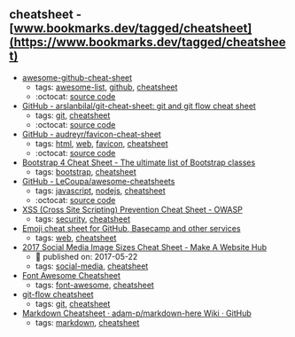 cheatsheet - [www.bookmarks.dev/tagged/cheatsheet](https://www.bookmarks.dev/tagged/cheatsheet)
---
* [awesome-github-cheat-sheet](https://github.com/tiimgreen/github-cheat-sheet#readme)
    * tags: [awesome-list](../tagged/awesome-list.md), [github](../tagged/github.md), [cheatsheet](../tagged/cheatsheet.md)
    * :octocat: [source code](https://github.com/tiimgreen/github-cheat-sheet#readme)
* [GitHub - arslanbilal/git-cheat-sheet: git and git flow cheat sheet](https://github.com/arslanbilal/git-cheat-sheet#readme)
    * tags: [git](../tagged/git.md), [cheatsheet](../tagged/cheatsheet.md)
    * :octocat: [source code](https://github.com/arslanbilal/git-cheat-sheet#readme)
* [GitHub - audreyr/favicon-cheat-sheet](https://github.com/audreyr/favicon-cheat-sheet)
    * tags: [html](../tagged/html.md), [web](../tagged/web.md), [favicon](../tagged/favicon.md), [cheatsheet](../tagged/cheatsheet.md)
    * :octocat: [source code](https://github.com/audreyr/favicon-cheat-sheet)
* [Bootstrap 4 Cheat Sheet - The ultimate list of Bootstrap classes](https://hackerthemes.com/bootstrap-cheatsheet/)
    * tags: [bootstrap](../tagged/bootstrap.md), [cheatsheet](../tagged/cheatsheet.md)
* [GitHub - LeCoupa/awesome-cheatsheets](https://github.com/LeCoupa/awesome-cheatsheets)
    * tags: [javascript](../tagged/javascript.md), [nodejs](../tagged/nodejs.md), [cheatsheet](../tagged/cheatsheet.md)
    * :octocat: [source code](https://github.com/LeCoupa/awesome-cheatsheets)
* [XSS (Cross Site Scripting) Prevention Cheat Sheet - OWASP](https://www.owasp.org/index.php/XSS_(Cross_Site_Scripting)_Prevention_Cheat_Sheet)
    * tags: [security](../tagged/security.md), [cheatsheet](../tagged/cheatsheet.md)
* [Emoji cheat sheet for GitHub, Basecamp and other services](https://www.webpagefx.com/tools/emoji-cheat-sheet/)
    * tags: [web](../tagged/web.md), [cheatsheet](../tagged/cheatsheet.md)
* [2017 Social Media Image Sizes Cheat Sheet - Make A Website Hub](https://makeawebsitehub.com/social-media-image-sizes-cheat-sheet/)
    * :calendar: published on: 2017-05-22
    * tags: [social-media](../tagged/social-media.md), [cheatsheet](../tagged/cheatsheet.md)
* [Font Awesome Cheatsheet](http://fontawesome.io/cheatsheet/)
    * tags: [font-awesome](../tagged/font-awesome.md), [cheatsheet](../tagged/cheatsheet.md)
* [git-flow cheatsheet](https://danielkummer.github.io/git-flow-cheatsheet/)
    * tags: [git](../tagged/git.md), [cheatsheet](../tagged/cheatsheet.md)
* [Markdown Cheatsheet · adam-p/markdown-here Wiki · GitHub](https://github.com/adam-p/markdown-here/wiki/Markdown-Cheatsheet)
    * tags: [markdown](../tagged/markdown.md), [cheatsheet](../tagged/cheatsheet.md)
